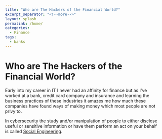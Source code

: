 ```yaml
---
title: "Who are The Hackers of the Financial World?"
excerpt_separator: "<!--more-->"
layout: splash
permalink: /home/
categories:
  - Finance
tags:
  - banks
---
```

# Who are The Hackers of the Financial World?
Early into my career in IT I never had an affinity for finance but as I've worked at a bank, credit card company and insurance and learning the business practices of these industries it amazes me how much these companies have found ways of making money which most people are not privy to.

In cybersecurity the study and/or manipulation of people to either disclose useful or sensitive information or have them perform an act on your behalf is called [Social Engineering](https://www.proofpoint.com/us/threat-reference/social-engineering). 